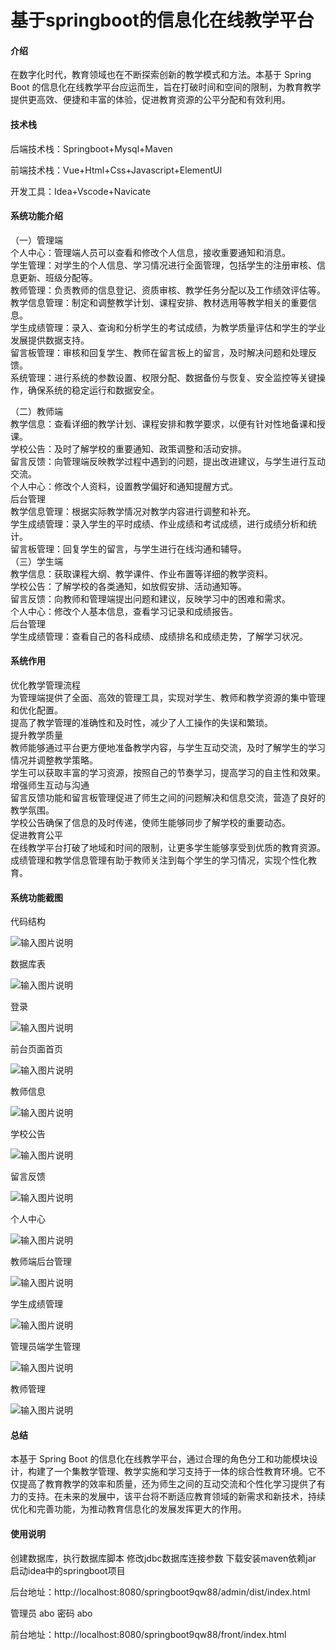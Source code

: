 # 基于springboot的信息化在线教学平台

#### 介绍

在数字化时代，教育领域也在不断探索创新的教学模式和方法。本基于 Spring Boot 的信息化在线教学平台应运而生，旨在打破时间和空间的限制，为教育教学提供更高效、便捷和丰富的体验，促进教育资源的公平分配和有效利用。

#### 技术栈

后端技术栈：Springboot+Mysql+Maven

前端技术栈：Vue+Html+Css+Javascript+ElementUI

开发工具：Idea+Vscode+Navicate

#### 系统功能介绍

（一）管理端  
个人中心：管理端人员可以查看和修改个人信息，接收重要通知和消息。  
学生管理：对学生的个人信息、学习情况进行全面管理，包括学生的注册审核、信息更新、班级分配等。  
教师管理：负责教师的信息登记、资质审核、教学任务分配以及工作绩效评估等。  
教学信息管理：制定和调整教学计划、课程安排、教材选用等教学相关的重要信息。  
学生成绩管理：录入、查询和分析学生的考试成绩，为教学质量评估和学生的学业发展提供数据支持。  
留言板管理：审核和回复学生、教师在留言板上的留言，及时解决问题和处理反馈。  
系统管理：进行系统的参数设置、权限分配、数据备份与恢复、安全监控等关键操作，确保系统的稳定运行和数据安全。  

（二）教师端  
教学信息：查看详细的教学计划、课程安排和教学要求，以便有针对性地备课和授课。  
学校公告：及时了解学校的重要通知、政策调整和活动安排。  
留言反馈：向管理端反映教学过程中遇到的问题，提出改进建议，与学生进行互动交流。  
个人中心：修改个人资料，设置教学偏好和通知提醒方式。  
后台管理  
教学信息管理：根据实际教学情况对教学内容进行调整和补充。  
学生成绩管理：录入学生的平时成绩、作业成绩和考试成绩，进行成绩分析和统计。  
留言板管理：回复学生的留言，与学生进行在线沟通和辅导。  
（三）学生端  
教学信息：获取课程大纲、教学课件、作业布置等详细的教学资料。  
学校公告：了解学校的各类通知，如放假安排、活动通知等。  
留言反馈：向教师和管理端提出问题和建议，反映学习中的困难和需求。  
个人中心：修改个人基本信息，查看学习记录和成绩报告。  
后台管理  
学生成绩管理：查看自己的各科成绩、成绩排名和成绩走势，了解学习状况。  

#### 系统作用

优化教学管理流程  
为管理端提供了全面、高效的管理工具，实现对学生、教师和教学资源的集中管理和优化配置。  
提高了教学管理的准确性和及时性，减少了人工操作的失误和繁琐。  
提升教学质量  
教师能够通过平台更方便地准备教学内容，与学生互动交流，及时了解学生的学习情况并调整教学策略。  
学生可以获取丰富的学习资源，按照自己的节奏学习，提高学习的自主性和效果。  
增强师生互动与沟通  
留言反馈功能和留言板管理促进了师生之间的问题解决和信息交流，营造了良好的教学氛围。  
学校公告确保了信息的及时传递，使师生能够同步了解学校的重要动态。  
促进教育公平  
在线教学平台打破了地域和时间的限制，让更多学生能够享受到优质的教育资源。  
成绩管理和教学信息管理有助于教师关注到每个学生的学习情况，实现个性化教育。  

#### 系统功能截图

代码结构

![输入图片说明](images/e89844999a3a35adf49659693f42615.png)

数据库表

![输入图片说明](images/4f62b1c3ac63eda9837fcd08082b002.png)

登录

![输入图片说明](images/c8ec20542b41db725ff92b507422ce0.png)

前台页面首页

![输入图片说明](images/8a0afb33be13df85b92cd3288d545ba.png)

教师信息

![输入图片说明](images/0f8dd3d16877ee9b34bf3df6ae2f916.png)

学校公告

![输入图片说明](images/d81736664b6e571a63aac18ea77c433.png)

留言反馈

![输入图片说明](images/23810f2c3acba490413d221fc7df663.png)

个人中心

![输入图片说明](images/73095c0f746961f715fdf89089252b2.png)

教师端后台管理

![输入图片说明](images/50b02f1ec51b178a87dcae3df65ec02.png)

学生成绩管理

![输入图片说明](images/2c959048adc3d4f13be40c76e5acee2.png)

管理员端学生管理

![输入图片说明](images/296f3c88dbb5dbe446e8a12e2e79210.png)

教师管理

![输入图片说明](images/0089165c2bc265c5d85e1874ecb2219.png)

#### 总结

本基于 Spring Boot 的信息化在线教学平台，通过合理的角色分工和功能模块设计，构建了一个集教学管理、教学实施和学习支持于一体的综合性教育环境。它不仅提高了教育教学的效率和质量，还为师生之间的互动交流和个性化学习提供了有力的支持。在未来的发展中，该平台将不断适应教育领域的新需求和新技术，持续优化和完善功能，为推动教育信息化的发展发挥更大的作用。

#### 使用说明

创建数据库，执行数据库脚本 修改jdbc数据库连接参数 下载安装maven依赖jar 启动idea中的springboot项目

后台地址：http://localhost:8080/springboot9qw88/admin/dist/index.html

管理员  abo 密码 abo

前台地址：http://localhost:8080/springboot9qw88/front/index.html

